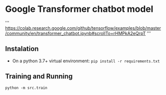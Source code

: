 # Google Transformer chatbot model

'''
https://colab.research.google.com/github/tensorflow/examples/blob/master/community/en/transformer_chatbot.ipynb#scrollTo=rHMPkA2eQrpT
'''

## Instalation

- On a python 3.7+ virtual environment:
```pip install -r requirements.txt```


## Training and Running
```python -m src.train```
